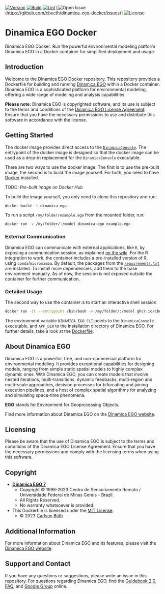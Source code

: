 [![Version](https://img.shields.io/badge/version-7.4-blue.svg)](https://dinamicaego.com/dinamica-7/)
[![Build](https://github.com/cbueth/dinamica-ego-docker/actions/workflows/docker-build-test-push.yml/badge.svg)](https://github.com/cbueth/dinamica-ego-docker/actions/workflows/docker-build-test-push.yml)
[![Lint](https://github.com/cbueth/dinamica-ego-docker/actions/workflows/lint.yml/badge.svg)](https://github.com/cbueth/dinamica-ego-docker/actions/workflows/lint.yml)
[![Open Issue](https://img.shields.io/github/issues/cbueth/dinamica-ego-docker.svg)(https://github.com/cbueth/dinamica-ego-docker/issues)]
[![License](https://img.shields.io/badge/license-MIT-green.svg)](https://opensource.org/licenses/MIT)

# Dinamica EGO Docker

Dinamica EGO Docker: Run the powerful environmental modeling platform Dinamica EGO in a Docker container for simplified deployment and usage.

## Introduction

Welcome to the Dinamica EGO Docker repository. This repository provides a 
Dockerfile for building and running [Dinamica EGO](https://www.dinamicaego.com/)
within a Docker container. Dinamica EGO is a sophisticated platform for 
environmental modeling, offering a wide range of modeling and analysis capabilities.

**Please note:**
Dinamica EGO is copyrighted software, and its use is subject to the terms and 
conditions of the [Dinamica EGO License Agreement](https://dinamicaego.com/license/).
Ensure that you have the necessary permissions to use and distribute this software 
in accordance with the license.

## Getting Started

The docker image provides direct access to the
[`DinamicaConsole`](https://dinamicaego.com/dinamica/dokuwiki/doku.php?id=tutorial:dinamica_ego_script_language_and_console_launcher).
The entrypoint of the docker image is designed so that the docker image can be used as
a drop-in replacement for the `DinamicaConsole` executable.

There are two ways to use the docker image. The first is to use the pre-built image,
the second is to build the image yourself. For both, you need to have
[Docker](https://docs.docker.com/get-docker/) installed.

TODO: _Pre-built image on Docker Hub_

To build the image yourself, you only need to clone this repository and run:

```bash
docker build -t dinamica-ego .
```

To run a script `/my/folder/example.ego` from the mounted folder, run:

```bash
docker run -v /my/folder/:/model dinamica-ego example.ego
```

### External Communication

Dinamica EGO can communicate with external applications, like `R`, by exposing a 
communication session, as explained
[on the wiki](https://dinamicaego.com/dinamica/dokuwiki/doku.php?id=external_communication).
For the R integration to work, the container includes a pre-installed version of R, 
using `conda`/`micromamba`.
By default, the packages from the [`requirements.txt`](requirements.txt) are installed.
To install more dependencies, add them to the base environment manually.
As of now, the session is not exposed outside the container for further communication.


### Detailed Usage

The second way to use the container is to start an interactive shell session:

```bash
docker run -it --entrypoint /bin/bash -v /my/folder/:/model ghcr.io/cbueth/dinamica-ego-docker:latest
```

The environment variable `DINAMICA_EGO_CLI` points to the `DinamicaConsole` executable,
and `APP_DIR` to the installation directory of Dinamica EGO.
For further details, take a look at the [Dockerfile](Dockerfile).

   
## About Dinamica EGO

Dinamica EGO is a powerful, free, and non-commercial platform for environmental
modeling. It provides exceptional capabilities for designing models, ranging from 
simple static spatial models to highly complex dynamic ones. With Dinamica EGO, you 
can create models that involve nested iterations, multi-transitions, dynamic 
feedbacks, multi-region and multi-scale approaches, decision processes for 
bifurcating and joining execution pipelines, and a host of complex spatial 
algorithms for analyzing and simulating space-time phenomena.

**EGO** stands for Environment for Geoprocessing Objects.

Find more information about Dinamica EGO on the
[Dinamica EGO website](https://www.dinamicaego.com/).

## Licensing

Please be aware that the use of Dinamica EGO is subject to the terms and conditions of the Dinamica EGO License Agreement. Ensure that you have the necessary permissions and comply with the licensing terms when using this software.

## Copyright

- [**Dinamica EGO 7**](https://dinamicaego.com/license/)
  - Copyright © 1998-2023 Centro de Sensoriamento Remoto / Universidade Federal de Minas Gerais - Brazil.
  - All Rights Reserved.
  - No warranty whatsoever is provided.
- This Dockerfile is licensed under the [MIT License](LICENSE).
  - © 2023 [Carlson Büth](https://cbueth.de/) 

## Additional Information

For more information about Dinamica EGO and its features, please visit the [Dinamica EGO website](http://www.csr.ufmg.br/dinamica/).

## Support and Contact

If you have any questions or suggestions, please write an issue in this repository.
For questions regarding Dinamica EGO, find the
[Guidebook 2.0](https://www.dinamicaego.com/dokuwiki/doku.php?id=guidebook_start),
[FAQ](https://dinamicaego.com/dokuwiki/doku.php?id=faq), and
[Google Group](https://groups.google.com/g/dinamica-ego) online.